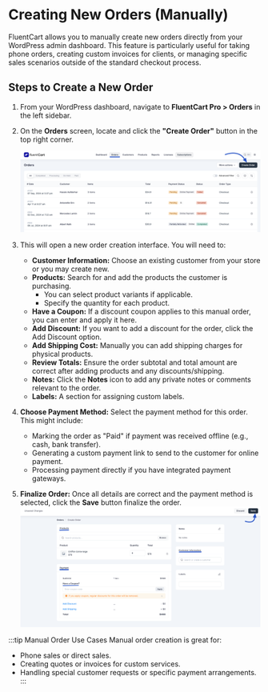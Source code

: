  # Creating New Orders (Manually)

FluentCart allows you to manually create new orders directly from your WordPress admin dashboard. This feature is particularly useful for taking phone orders, creating custom invoices for clients, or managing specific sales scenarios outside of the standard checkout process.

## Steps to Create a New Order

1.  From your WordPress dashboard, navigate to **FluentCart Pro > Orders** in the left sidebar.
2.  On the **Orders** screen, locate and click the **"Create Order"** button in the top right corner.

    ![Screenshot of Create Order Button](/guide/public/images/store-management/create-order-button.png) 
3.  This will open a new order creation interface. You will need to:
    * **Customer Information:** Choose an existing customer from your store or you may create new.
    * **Products:** Search for and add the products the customer is purchasing.
        * You can select product variants if applicable.
        * Specify the quantity for each product.
    * **Have a Coupon:** If a discount coupon applies to this manual order, you can enter and apply it here.
    * **Add Discount:** If you want to add a discount for the order, click the Add Discount option.
    * **Add Shipping Cost:** Manually you can add shipping charges for physical products.
    * **Review Totals:** Ensure the order subtotal and total amount are correct after adding products and any discounts/shipping.
    * **Notes:** Click the **Notes** icon to add any private notes or comments relevant to the order.
    * **Labels:**  A section for assigning custom labels.

4.  **Choose Payment Method:** Select the payment method for this order. This might include:
    * Marking the order as "Paid" if payment was received offline (e.g., cash, bank transfer).
    * Generating a custom payment link to send to the customer for online payment.
    * Processing payment directly if you have integrated payment gateways.

5.  **Finalize Order:** Once all details are correct and the payment method is selected, click the **Save** button finalize the order.
![Screenshot of Create Order Button](/guide/public/images/store-management/create-order-button2.png) 

:::tip Manual Order Use Cases
Manual order creation is great for:
* Phone sales or direct sales.
* Creating quotes or invoices for custom services.
* Handling special customer requests or specific payment arrangements.
:::

